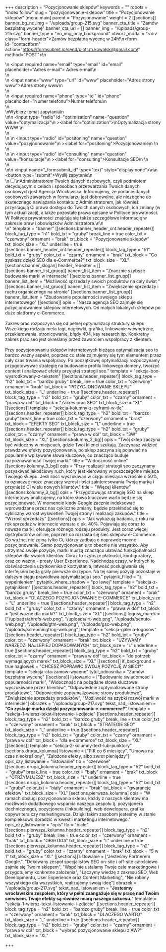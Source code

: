 +++
description = "Pozycjonowanie sklepów"
keywords = ""
robots = "index follow"
slug = "pozycjonowanie-sklepow"
title = "Pozycjonowanie sklepów"
[menu.main]
parent = "Pozycjonowanie"
weight = 2
[[sections]]
banner_bg_no_img = "/uploads/group-215.svg"
banner_cta_title = "Zamów bezpłatną wycenę"
banner_cta_url = []
banner_img = "/uploads/group-215.svg"
banner_type = "no_img_only_background"
otworz_modal = "<div class=\"form-header\">Zamów bezpłatną wycenę w 24h!</div>\n<form id=\"contactform\" action=\"https://formsubmit.io/send/piotr.m.kowalski@gmail.com\" method=\"POST\">\n<div class='input-cnt'>\n <input required name=\"email\" type=\"email\" id=\"email\" placeholder=\"Adres e-mail\"><label for='email'> Adres e-mail</label>\n</div>\n<div class='input-cnt'>\n    <input name=\"www\" type=\"url\" id=\"www\" placeholder=\"Adres strony www\"><label for='www'>Adres strony www</label>\n</div>\n<div class='input-cnt'>\n    <input  required name=\"phone\" type=\"tel\" id=\"phone\" placeholder=\"Numer telefonu\"><label for='phone'>Numer telefonu</label>\n   </div>\n   <div>\n<span class='radio-cnt-title'>Wybierz temat zapytania</span>\n <div class='form-radio'>\n\n  <input type=\"radio\" id=\"optimization\" name=\"question\" value=\"optymalizacja\"\n         ><label for=\"optimization\">\nOptymalizacja strony WWW </label>\n</div>\n <div class='form-radio'>\n \n  <input type=\"radio\" id=\"positoning\" name=\"question\" value=\"pozyjnonowanie\"\n         ><label for=\"positoning\">Pozycjonowanie\n </label>\n</div>\n <div class='form-radio'>\n \n  <input type=\"radio\" id=\"consulting\" name=\"question\" value=\"konsultacje\"\n         ><label for=\"consulting\">Konsultacje SEO\n </label>\n</div>\n</div>\n\n    <input name=\"_formsubmit_id\" type=\"text\" style=\"display:none\">\n\n    <button  type=\"submit\">Wyślij zapytanie</button>\n<div class='rodo'>\n<input id='rodo-accept' type='checkbox' required name='rodo-accept' value='accept'/>\n<label for='rodo-accept'>Administratorem Twoich danych osobowych, czyli podmiotem decydującym o celach i sposobach przetwarzania Twoich danych osobowych jest Agencja Wrocławska. Informujemy, że podanie danych osobowych zawartych w formularzu jest dobrowolne, ale niezbędne do skutecznego nawiązania kontaktu z Administratorem, jak również przysługują Ci prawa dostępu do Twoich danych osobowych, ich zmiany (w tym aktualizacji), a także pozostałe prawa opisane w Polityce prywatności. W Polityce prywatności znajdują się także szczegółowe informację w zakresie praw i obowiązków Administratora.\n</label>\n</div>\n</form>"
template = "banner"
[[sections.banner_header_cnt.header_repeater]]
block_tag_type = "h1"
bold_txt = "gruby"
break_line = true
color_txt = "czerwony"
ornament = "brak"
txt_block = "Pozycjonowanie sklepów"
txt_block_size = "XL"
underline = true
[[sections.banner_header_cnt.header_repeater]]
block_tag_type = "h1"
bold_txt = "gruby"
color_txt = "czarny"
ornament = "brak"
txt_block = "Co zyskasz dzięki SEO dla e-Commerce?"
txt_block_size = "XL"
[sections.banner_slogan]
header_repeater = []
[[sections.banner_list_gruop]]
banenr_list_item = "Znacznie szybsze budowanie marki w internecie"
[[sections.banner_list_gruop]]
banenr_list_item = "Możliwość sprzedaży swoich produktów na cały świat "
[[sections.banner_list_gruop]]
banenr_list_item = "Zwiększenie sprzedaży i ruchu organicznego na stronie"
[[sections.banner_list_gruop]]
banenr_list_item = "Zbudowanie popularności swojego sklepu internetowego"
[[sections]]
opis = "Nasza agencja SEO zajmuje się pozycjonowaniem sklepów internetowych. Od małych lokalnych sklepów po duże platformy e-Commerce. <br><br>Zakres prac rozpoczyna się od pełnej optymalizacji struktury sklepu. Wszelkiego rodzaju meta tagi, nagłówki, grafika, linkowanie wewnętrzne, przekierowania, stronicowanie, błędy 404, key research itp. Konkretny zakres prac seo jest określany przed zawarciem współpracy z klientem. <br><br>Przy pozycjonowaniu sklepów internetowych bieżąca optymalizacja seo to bardzo ważny aspekt, poprzez co stale zajmujemy się tym elementem przez cały czas trwania współpracy. Po początkowej optymalizacji rozpoczynamy przygotowywać strategię na budowanie profilu linkowego domeny, tworzyć content i analizować efekty przyjętej strategii seo."
template = "sekcja-box-wysrodkowany-z-tekstem"
[[sections.header_repeater]]
block_tag_type = "h2"
bold_txt = "bardzo gruby"
break_line = true
color_txt = "czerwony"
ornament = "brak"
txt_block = "POZYCJONOWANIE SKLEPU"
txt_block_size = "L"
underline = true
[[sections.header_repeater]]
block_tag_type = "h2"
bold_txt = "gruby"
color_txt = "czarny"
ornament = "prawa w dół"
txt_block = "Zakres prac SEO"
txt_block_size = "XL"
[[sections]]
template = "sekcja-kolumny-z-cyframi-w-tle"
[[sections.header_repeater]]
block_tag_type = "h2"
bold_txt = "bardzo gruby"
break_line = true
color_txt = "czerwony"
ornament = "brak"
txt_block = "EFEKTY SEO"
txt_block_size = "L"
underline = true
[[sections.header_repeater]]
block_tag_type = "h2"
bold_txt = "gruby"
color_txt = "czarny"
ornament = "prawa w dół"
txt_block = "3W"
txt_block_size = "XL"
[[sections.kolumny_3_bg]]
opis = "Twój sklep zaczyna być widoczny w miejscach, gdzie Twoi klienci szukają. Zaczynasz widzieć prawdziwe efekty pozycjonowania, bo sklep zaczyna się pojawiać na popularnie wpisywane słowa kluczowe, co znacząco buduje rozpoznawalność Twojej marki."
title = "Widoczność online"
[[sections.kolumny_3_bg]]
opis = "Przy realizacji strategii seo zaczynamy pozyskiwać jakościowy ruch, który jest kierowany w poszczególne miejsca Twojego sklepu. Jeśli ilość wyszukiwań w ciągu miesiąca wzrośnie o 50%, to oznaczać może znaczący wzrost ilości zainteresowania Twoją marką i przynieść Ci wielu nowych klientów."
title = "Więcej klientów"
[[sections.kolumny_3_bg]]
opis = "Przygotowując strategię SEO na sklep internetowy analizujemy, na które słowa kluczowe warto będzie się pozycjonować. W momencie kiedy Google zacznie indeksować wprowadzane przez nas cykliczne zmiany, będzie przekładać się to cykliczny wzrost wyświetleń Twojej strony i realizacji zakupów."
title = "Wzrost sprzedaży"
[[sections]]
opis = "Jak wykazują badania, z roku na rok sprzedaż w internecie wzrasta o ok. 40%. Pojawiają się coraz to nowsze marki, oferujące różnego rodzaju produkty. Jest coraz więcej dystrybutorów online, poprzez co rozrasta się sieć sklepów e-Commerce. Co ważne, nie zginą tylko Ci, którzy zadbają o naprawdę mocne pozycjonowanie. Samo pozycjonowanie to obecnie nie wszystko. Aby utrzymać swoje pozycje, marki muszą znacząco ułatwiać funkcjonalności sklepów dla swoich klientów. Coraz to szybsze płatności, konfiguratory, oraz co ważne - prosty User Experience. Nadchodzą czasy, w których to doświadczenia użytkownika z korzystania, łatwość posługiwania się interfejsem będą grały pierwsze skrzypce. Na tej samej pozycji pozostaje w dalszym ciągu prawidłowa optymalizacja i seo."
pytajnik_filled = "z wypelnieniem"
pytajnik_where_shadow = "po lewej"
template = "sekcja-z-pytajnikiem"
[[sections.header_repeater]]
block_tag_type = "h2"
bold_txt = "bardzo gruby"
break_line = true
color_txt = "czerwony"
ornament = "brak"
txt_block = "DLACZEGO POZYCJONOWANIE E-COMMERCE"
txt_block_size = "L"
underline = true
[[sections.header_repeater]]
block_tag_type = "h2"
bold_txt = "gruby"
color_txt = "czarny"
ornament = "prawa w dół"
txt_block = "jest ważne dla marki?"
txt_block_size = "XL"
[[sections]]
logosy_marek = ["/uploads/ahrefs-web.png", "/uploads/lrt-web.png", "/uploads/senuto-web.png", "/uploads/gtm-web.png", "/uploads/gsc-web.png", "/uploads/screamingfrog-web.png"]
template = "sekcja-galeria-logosow"
[[sections.header_repeater]]
block_tag_type = "h2"
bold_txt = "gruby"
color_txt = "czerwony"
ornament = "brak"
txt_block = "UŻYWAMY NARZĘDZI NAJLEPIEJ DOPASOWANYCH"
txt_block_size = "L"
underline = true
[[sections.header_repeater]]
block_tag_type = "h2"
bold_txt = "gruby"
color_txt = "czarny"
ornament = "prawa w dół"
txt_block = "do potrzeb wymagających marek"
txt_block_size = "XL"
[[sections]]
if_background = true
naglowek = "CHCESZ POPRAWIĆ SWOJĄ POZYCJĘ W SIECI?"
template = "sekcja-cta-zamow-wycene"
tytul_odnosnika = "Zamów bezpłatna wycenę"
[[sections]]
listowanie = ["Budowanie świadomości i popularności marki", "Widoczność na pożądane słowa kluczowe wyszukiwane przez klientów", "Odpowiednie zoptymalizowane strony produktowe", "Odpowiednie zoptymalizowane strony produktowe", "Zwiększenie sprzedaży produktów", "Możliwość na szybki rozwój marki w internecie"]
obrazek = "/uploads/group-217.svg"
tekst_nad_listowaniem = "<strong>Co zyskuje marka dzięki pozycjonowaniu e-commerce?</strong>"
template = "sekcja-1-wiersz-tekst-listowanie-i-zdjecie"
[[sections.header_repeater]]
block_tag_type = "h2"
bold_txt = "bardzo gruby"
break_line = true
color_txt = "czerwony"
ornament = "brak"
txt_block = "STRATEGIE SEO"
txt_block_size = "L"
underline = true
[[sections.header_repeater]]
block_tag_type = "h2"
bold_txt = "gruby"
color_txt = "czarny"
ornament = "prawa w dół"
txt_block = "dla e-commerce"
txt_block_size = "XL"
[[sections]]
template = "sekcja-2-kolumny-text-lub-punktory"
[sections.druga_kolumna]
listowanie = ["PIK co 6 miesięcy", "Umowa na czas nieokreślony", "Założone efekty, albo zwrot pieniędzy"]
opis_czy_listowanie = "listowanie"
tlo = "czerwone"
[[sections.druga_kolumna.header_repeater]]
block_tag_type = "h2"
bold_txt = "gruby"
break_line = true
color_txt = "biały"
ornament = "brak"
txt_block = "OTRZYMUJESZ"
txt_block_size = "L"
underline = true
[[sections.druga_kolumna.header_repeater]]
block_tag_type = "h2"
bold_txt = "gruby"
color_txt = "biały"
ornament = "brak"
txt_block = "gwarancję efektów"
txt_block_size = "XL"
[sections.pierwsza_kolumna]
opis = "W ramach obsługi pozycjonowania sklepu, każdy z naszych klientów ma możliwość dodatkowego wsparcia naszego zespołu tj. pozycjonera (technicznego), pozycjonera (linkbuilding), web dewelopera, grafika, copywritera czy marketingowca. Dzięki takim zasobom jesteśmy w stanie kompleksowo doradzić w kwestii marketingu internetowego."
opis_czy_listowanie = "opis"
tlo = "białe"
[[sections.pierwsza_kolumna.header_repeater]]
block_tag_type = "h2"
bold_txt = "gruby"
break_line = true
color_txt = "czerwony"
ornament = "brak"
txt_block = "OBSŁUGA"
txt_block_size = "L"
underline = true
[[sections.pierwsza_kolumna.header_repeater]]
block_tag_type = "h2"
bold_txt = "gruby"
color_txt = "czarny"
ornament = "brak"
txt_block = "5 w 1"
txt_block_size = "XL"
[[sections]]
listowanie = ["Jesteśmy Partnerem Google.", "Dekowany zespoł specjalistów SEO on-site i off-site całościowo zajmie się Twoim sklepem", "Wspólnie ustalamy Twoje cele marketingowe i przygotujemy konkretne założenia", "Łączymy wiedzę z zakresu SEO, Web Developmentu, User Experience oraz Content Marketing", "Nie robimy wszystkiego dla wszystkich, realizujemy swoją ideę"]
obrazek = "/uploads/group-217.svg"
tekst_nad_listowaniem = "<strong>Jesteśmy wrocławskim zespołem, który w pełni zaangażuje się w pracę nad <span class='txt-red'>Twoim</span> serwisem. Twoje efekty są również miarą naszego sukcesu.</strong>"
template = "sekcja-1-wiersz-tekst-listowanie-i-zdjecie"
[[sections.header_repeater]]
block_tag_type = "h2"
bold_txt = "bardzo gruby"
break_line = true
color_txt = "czerwony"
ornament = "brak"
txt_block = "DLACZEGO WARTO"
txt_block_size = "L"
underline = true
[[sections.header_repeater]]
block_tag_type = "h2"
bold_txt = "gruby"
color_txt = "czarny"
ornament = "prawa w dół"
txt_block = "wybrać pozycjonowanie sklepu z AW?"
txt_block_size = "XL"

+++
